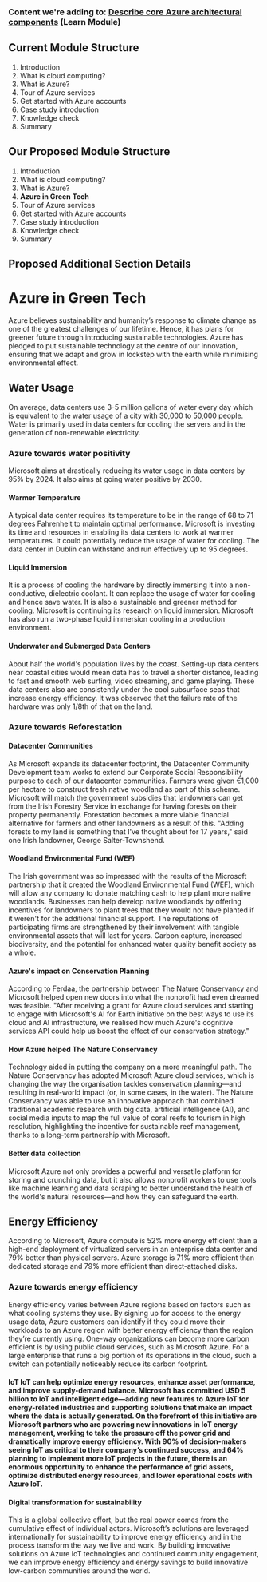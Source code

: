 ### Content we're adding to: [Describe core Azure architectural components](https://docs.microsoft.com/en-us/learn/modules/azure-architecture-fundamentals/) (Learn Module)

## Current Module Structure
1. Introduction
2. What is cloud computing?
3. What is Azure?
4. Tour of Azure services
5. Get started with Azure accounts
6. Case study introduction
7. Knowledge check
8. Summary

## Our Proposed Module Structure
1. Introduction
2. What is cloud computing?
3. What is Azure?
4. **Azure in Green Tech**
5. Tour of Azure services
6. Get started with Azure accounts
7. Case study introduction
8. Knowledge check
9. Summary

## Proposed Additional Section Details 
# Azure in Green Tech
Azure believes sustainability and humanity’s response to climate change as one of the greatest challenges of our lifetime. Hence, it has plans for greener future through introducing sustainable technologies. Azure has pledged to put sustainable technology at the centre of our innovation, ensuring that we adapt and grow in lockstep with the earth while minimising environmental effect.
## Water Usage

On average, data centers use 3-5 million gallons of water every day which is equivalent to the water usage of a city with 30,000 to 50,000 people. Water is primarily used in data centers for cooling the servers and in the generation of non-renewable electricity.

### Azure towards water positivity

Microsoft aims at drastically reducing its water usage in data centers by 95% by 2024. It also aims at going water positive by 2030.

#### Warmer Temperature

A typical data center requires its temperature to be in the range of 68 to 71 degrees Fahrenheit to maintain optimal performance. Microsoft is investing its time and resources in enabling its data centers to work at warmer temperatures. It could potentially reduce the usage of water for cooling. The data center in Dublin can withstand and run effectively up to 95 degrees.

#### Liquid Immersion

It is a process of cooling the hardware by directly immersing it into a non-conductive, dielectric coolant. It can replace the usage of water for cooling and hence save water. It is also a sustainable and greener method for cooling. Microsoft is continuing its research on liquid immersion. Microsoft has also run a two-phase liquid immersion cooling in a production environment.

#### Underwater and Submerged Data Centers

About half the world's population lives by the coast. Setting-up data centers near coastal cities would mean data has to travel a shorter distance, leading to fast and smooth web surfing, video streaming, and game playing. These data centers also are consistently under the cool subsurface seas that increase energy efficiency. It was observed that the failure rate of the hardware was only 1/8th of that on the land.


### Azure towards Reforestation

#### Datacenter Communities

As Microsoft expands its datacenter footprint, the Datacenter Community Development team works to extend our Corporate Social Responsibility purpose to each of our datacenter communities. Farmers were given €1,000 per hectare to construct fresh native woodland as part of this scheme. Microsoft will match the government subsidies that landowners can get from the Irish Forestry Service in exchange for having forests on their property permanently. Forestation becomes a more viable financial alternative for farmers and other landowners as a result of this. "Adding forests to my land is something that I've thought about for 17 years," said one Irish landowner, George Salter-Townshend.

#### Woodland Environmental Fund (WEF)

The Irish government was so impressed with the results of the Microsoft partnership that it created the Woodland Environmental Fund (WEF), which will allow any company to donate matching cash to help plant more native woodlands. Businesses can help develop native woodlands by offering incentives for landowners to plant trees that they would not have planted if it weren't for the additional financial support. The reputations of participating firms are strengthened by their involvement with tangible environmental assets that will last for years. Carbon capture, increased biodiversity, and the potential for enhanced water quality benefit society as a whole.

#### Azure's impact on Conservation Planning

According to Ferdaa, the partnership between The Nature Conservancy and Microsoft helped open new doors into what the nonprofit had even dreamed was feasible. "After receiving a grant for Azure cloud services and starting to engage with Microsoft's AI for Earth initiative on the best ways to use its cloud and AI infrastructure, we realised how much Azure's cognitive services API could help us boost the effect of our conservation strategy."

#### How Azure helped The Nature Conservancy

Technology aided in putting the company on a more meaningful path. The Nature Conservancy has adopted Microsoft Azure cloud services, which is changing the way the organisation tackles conservation planning—and resulting in real-world impact (or, in some cases, in the water). The Nature Conservancy was able to use an innovative approach that combined traditional academic research with big data, artificial intelligence (AI), and social media inputs to map the full value of coral reefs to tourism in high resolution, highlighting the incentive for sustainable reef management, thanks to a long-term partnership with Microsoft.

#### Better data collection

Microsoft Azure not only provides a powerful and versatile platform for storing and crunching data, but it also allows nonprofit workers to use tools like machine learning and data scraping to better understand the health of the world's natural resources—and how they can safeguard the earth.

## Energy Efficiency

According to Microsoft, Azure compute is 52% more energy efficient than a high-end deployment of virtualized servers in an enterprise data center and 79% better than physical servers. Azure storage is 71% more efficient than dedicated storage and 79% more efficient than direct-attached disks.

### Azure towards energy efficiency

Energy efficiency varies between Azure regions based on factors such as what cooling systems they use. By signing up for access to the energy usage data, Azure customers can identify if they could move their workloads to an Azure region with better energy efficiency than the region they’re currently using. One-way organizations can become more carbon efficient is by using public cloud services, such as Microsoft Azure. For a large enterprise that runs a big portion of its operations in the cloud, such a switch can potentially noticeably reduce its carbon footprint.

#### IoT IoT can help optimize energy resources, enhance asset performance, and improve supply-demand balance. Microsoft has committed USD 5 billion to IoT and intelligent edge—adding new features to Azure IoT for energy-related industries and supporting solutions that make an impact where the data is actually generated. On the forefront of this initiative are Microsoft partners who are powering new innovations in IoT energy management, working to take the pressure off the power grid and dramatically improve energy efficiency. With 90% of decision-makers seeing IoT as critical to their company’s continued success, and 64% planning to implement more IoT projects in the future, there is an enormous opportunity to enhance the performance of grid assets, optimize distributed energy resources, and lower operational costs with Azure IoT.

#### Digital transformation for sustainability

This is a global collective effort, but the real power comes from the cumulative effect of individual actors. Microsoft’s solutions are leveraged internationally for sustainability to improve energy efficiency and in the process transform the way we live and work. By building innovative solutions on Azure IoT technologies and continued community engagement, we can improve energy efficiency and energy savings to build innovative low-carbon communities around the world.

